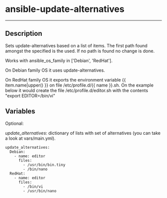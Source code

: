 # ansible-update-alternatives
* * *

## Description

Sets update-alternatives based on a list of items. The first path found amongst the specified is the used. If no path is found no change is done.

Works with ansible_os_family in ['Debian', 'RedHat'].

On Debian family OS it uses update-alternatives.

On RedHat family OS it exports the environment variable {{ item.name|upper() }} on file /etc/profile.d/{{ name }}.sh. On the example below it would create the file /etc/profile.d/editor.sh with the contents "export EDITOR=/bin/vi"

## Variables

Optional:

_update_alternatives_: dictionary of lists with set of alternatives (you can take a look at vars/main.yml).
```
update_alternatives:
  Debian:
    - name: editor
	  files:
	    - /usr/bin/bin.tiny
	    - /bin/nano
  RedHat:
    - name: editor
	  files:
	    - /bin/vi
		- /usr/bin/nano
```

